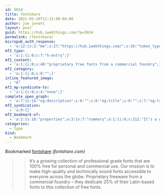 ```yaml
---
id: 5014
title: fontshare
date: 2021-03-26T11:13:09-04:00
author: joe jenett
layout: post
guid: https://hub.iwebthings.com/?p=5014
permalink: /fontshare/
micropub_auth_response:
  - 'a:12:{s:2:"me";s:27:"https://hub.iwebthings.com/";s:10:"token_type";s:6:"Bearer";s:4:"uuid";s:36:"409bd254-7804-4471-a3f6-04013030cfe8";s:5:"scope";s:20:"create delete update";s:9:"issued_by";s:54:"https://hub.iwebthings.com/wp-json/indieauth/1.0/token";s:9:"client_id";s:20:"https://omnibear.com";s:11:"client_name";s:8:"Omnibear";s:11:"client_icon";s:29:"https://omnibear.com/logo.svg";s:9:"issued_at";i:1616770966;s:4:"user";i:1;s:13:"last_accessed";i:1616771165;s:7:"last_ip";s:14:"76.112.130.179";}'
mf2_type:
  - 'a:1:{i:0;s:7:"h-entry";}'
mf2_content:
  - 'a:1:{i:0;s:48:"proprietary free fonts from a commercial foundry";}'
mf2_category:
  - 'a:1:{i:0;s:0:"";}'
inline_featured_image:
  - "0"
mf2_mp-syndicate-to:
  - 'a:1:{i:0;s:4:"none";}'
complete_open_graph:
  - 'a:7:{s:14:"og:description";s:0:"";s:8:"og:title";s:0:"";s:7:"og:type";s:0:"";s:12:"twitter:card";s:7:"summary";s:15:"twitter:creator";s:0:"";s:19:"twitter:description";s:0:"";s:8:"og:image";s:0:"";}'
mf2_syndication:
  - 'a:0:{}'
mf2_bookmark-of:
  - 'a:2:{s:10:"properties";a:3:{s:7:"summary";a:1:{i:0;s:212:"It’s a growing collection of professional grade fonts that are 100% free for personal and commercial use. Our mission is to make high-quality and technically sound fonts accessible to everyone across the globe.";}s:4:"name";a:1:{i:0;s:9:"fontshare";}s:3:"url";a:1:{i:0;s:26:"https://www.fontshare.com/";}}s:4:"type";s:4:"cite";}'
categories:
  - type
kind:
  - Bookmark
---
```


Bookmarked [fontshare](https://www.fontshare.com/) _(fontshare.com)_
> 
> > It’s a growing collection of professional grade fonts that are 100% free for personal and commercial use. Our mission is to make high-quality and technically sound fonts accessible to everyone across the globe.
Proprietary freeware from a commercial foundry – they dedicate 25% of their Latin-based fonts to this collection of free fonts.
